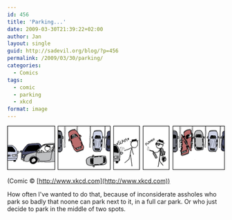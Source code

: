 ```yaml
---
id: 456
title: 'Parking...'
date: 2009-03-30T21:39:22+02:00
author: Jan
layout: single
guid: http://sadevil.org/blog/?p=456
permalink: /2009/03/30/parking/
categories:
  - Comics
tags:
  - comic
  - parking
  - xkcd
format: image
---
```

[![Parking](/assets/images/2009/11/xkcd-parking-sm.png "Parking")](http://www.xkcd.com/562/) 
  
(Comic &copy; [http://www.xkcd.com](http://www.xkcd.com))

How often I've wanted to do that, because of inconsiderate assholes who park so badly that noone can park next to it, in a full car park. Or who just decide to park in the middle of two spots.
  